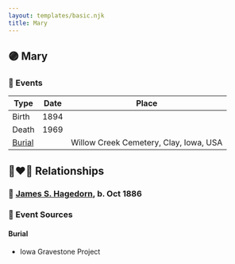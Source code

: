 ```yaml
---
layout: templates/basic.njk
title: Mary
---
```

## 🟣 Mary

### 📆 Events

Type | Date | Place
------ | ------ | ------
Birth | 1894 |
Death | 1969 |
[Burial](#event-event-5) |  | Willow Creek Cemetery, Clay, Iowa, USA

## 👩‍❤️‍👨 Relationships

### 🔵 [James S. Hagedorn](/people/7/70562989), b. Oct 1886

### 📰 Event Sources

#### <a id="event-event-5"></a> Burial
* Iowa Gravestone Project

